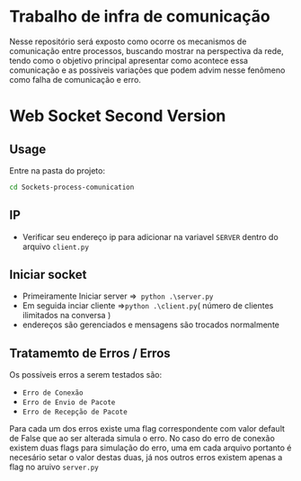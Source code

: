 # Trabalho de infra de comunicação 

Nesse repositório será exposto como ocorre os mecanismos de comunicação entre processos, buscando mostrar na perspectiva da rede, tendo como o objetivo principal apresentar como acontece essa comunicação e as possiveis variações que podem advim nesse fenômeno como falha de comunicação e erro.




# Web Socket Second Version


## Usage

Entre na pasta do projeto:
```bash
cd Sockets-process-comunication
```
## IP
- Verificar seu endereço ip para adicionar na variavel ```SERVER``` dentro do arquivo ```client.py```


## Iniciar socket 
- Primeiramente Iniciar server =>``` python .\server.py```
- Em seguida inciar cliente =>``` python .\client.py ```( número de clientes ilimitados na conversa )
- endereços são gerenciados e mensagens são trocados normalmente

## Tratamemto de Erros / Erros
Os possíveis erros a serem testados são:
- ```Erro de Conexão``` 
- ```Erro de Envio de Pacote```
- ```Erro de Recepção de Pacote```

Para cada um dos erros existe uma flag correspondente com valor default de False que ao ser alterada simula o erro.
No caso do erro de conexão existem duas flags para simulação do erro, uma em cada arquivo portanto é necesário setar o valor destas duas,
já nos outros erros existem apenas a flag no aruivo ```server.py```
